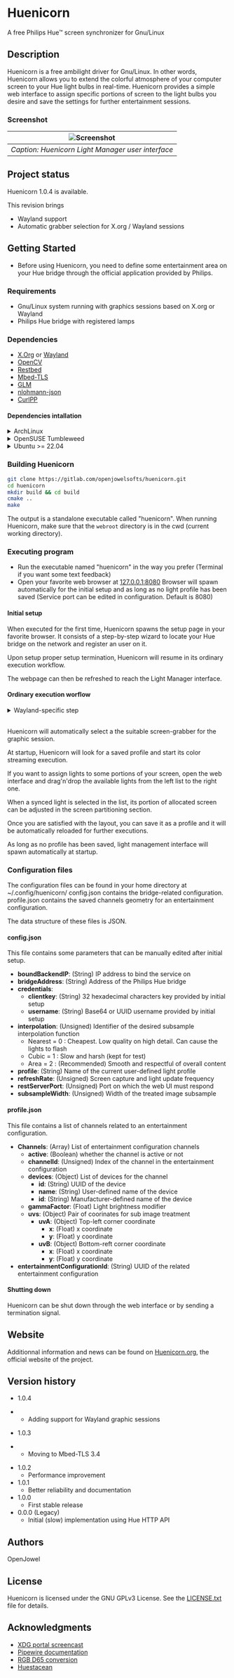 # Huenicorn

A free Philips Hue™ screen synchronizer for Gnu/Linux

## Description

Huenicorn is a free ambilight driver for Gnu/Linux.
In other words, Huenicorn allows you to extend the colorful atmosphere of your computer screen to your Hue light bulbs in real-time.
Huenicorn provides a simple web interface to assign specific portions of screen to the light bulbs you desire and save the settings for further entertainment sessions.

### Screenshot

| ![Screenshot](screenshots/HuenicornFullWebUI.png) |
|:--:|
| *Caption: Huenicorn Light Manager user interface* |

## Project status

Huenicorn 1.0.4 is available.

This revision brings

* Wayland support
* Automatic grabber selection for X.org / Wayland sessions

## Getting Started

* Before using Huenicorn, you need to define some entertainment area on your Hue bridge through the official application provided by Philips.

### Requirements

* Gnu/Linux system running with graphics sessions based on X.org or Wayland
* Philips Hue bridge with registered lamps

### Dependencies

* [X.Org](https://xorg.freedesktop.org) or [Wayland](https://wayland.freedesktop.org)
* [OpenCV](https://github.com/opencv/opencv)
* [Restbed](https://github.com/Corvusoft/restbed)
* [Mbed-TLS](https://github.com/Mbed-TLS/mbedtls)
* [GLM](https://github.com/g-truc/glm)
* [nlohmann-json](https://github.com/nlohmann/json)
* [CurlPP](https://github.com/jpbarrette/curlpp)


#### Dependencies intallation
<details>

<summary>ArchLinux</summary>

```bash
  # In the unlikely case you don't have one of them already:
  sudo pacman -S xorg-server
  # And/or
  sudo pacman -S wayland glib2 pipewire

  # Mandatory
  sudo pacman -S opencv mbedtls glm nlohmann-json
  # Some more dependencies from AUR
  yay -S restbed libcurlpp
```
</details>

<details>
<summary>OpenSUSE Tumbleweed</summary>
<br/>

These dependencies needed to be installed on OpenSUSE Tumbleweed 20231011 to build and run Huenicorn:  

```bash
sudo zypper install opencv-devel libopencv408 python311-jsonschema glm-devel nlohmann_json-devel
```

Additionally you have to build the curlpp, Restbed and Mbed-TLS from source from the links above.   
Follow the build instructions in their respective README files and copy them to the appropriate place, as some of them don't do that automatically (usually /usr/local/lib64/ for libraries (check LD_LIBRARY_PATH) or /usr/local/include/ for includes)

</details>

<details>
<summary>Ubuntu >= 22.04</summary>

```bash
# Add this repository for mbedtls, opencv
sudo add-apt-repository universe
sudo apt-get update

# For X.Org support:
sudo apt-get install libx11-dev libxext-dev

# For Wayland support:
sudo apt-get install libglib2.0-dev libpipewire-0.3-dev 


# Mandatory libraries
sudo apt-get install build-essential libopencv-dev libglm-dev libcurl4-openssl-dev nlohmann-json3-dev libmbedtls-dev

# Restbed has to be compiled from the source repository because the package version is outdated:

git clone --recursive https://github.com/corvusoft/restbed.git
cd restbed
mkdir build && cd build
cmake -DBUILD_SSL=OFF -DBUILD_TESTS=OFF ..
sudo make install
sudo cp ../distribution/library/librestbed.* /usr/lib
sudo cp -r ../distribution/include/* /usr/include

# Make sure to use gcc/g++ v12
sudo apt install gcc-12 g++-12
sudo update-alternatives --install /usr/bin/gcc gcc /usr/bin/gcc-12 12
sudo update-alternatives --set gcc /usr/bin/gcc-12
sudo update-alternatives --install /usr/bin/g++ g++ /usr/bin/g++-12 12
sudo update-alternatives --set g++ /usr/bin/g++-12
```


Earlier versions of Ubuntu are not officially supported. Please refer to [This post](https://gitlab.com/openjowelsofts/huenicorn/-/issues/5#note_1700387996) if you still want to give it a try.

</details>

### Building Huenicorn

```bash
git clone https://gitlab.com/openjowelsofts/huenicorn.git
cd huenicorn
mkdir build && cd build
cmake ..
make
```

The output is a standalone executable called "huenicorn".
When running Huenicorn, make sure that the ```webroot``` directory is in the cwd (current working directory).

### Executing program

* Run the executable named "huenicorn" in the way you prefer (Terminal if you want some text feedback)
* Open your favorite web browser at [127.0.0.1:8080](http://127.0.0.1:8080)
Browser will spawn automatically for the initial setup and as long as no light profile has been saved
(Service port can be edited in configuration. Default is 8080)

#### Initial setup

When executed for the first time, Huenicorn spawns the setup page in your favorite browser. It consists of a step-by-step wizard to locate your Hue bridge on the network and register an user on it.

Upon setup proper setup termination, Huenicorn will resume in its ordinary execution workflow.

The webpage can then be refreshed to reach the Light Manager interface.

#### Ordinary execution worflow

<details>
  <summary>Wayland-specific step</summary>
  <br/>

  At initialization, the grabber will ask you to select some source through a screen sharing portal. Pick the desired screen and validate by clicking "Share".
</details>
<br/>

Huenicorn will automatically select a the suitable screen-grabber for the graphic session.

At startup, Huenicorn will look for a saved profile and start its color streaming execution.

If you want to assign lights to some portions of your screen, open the web interface and drag'n'drop the available lights from the left list to the right one.

When a synced light is selected in the list, its portion of allocated screen can be adjusted in the screen partitioning section.

Once you are satisfied with the layout, you can save it as a profile and it will be automatically reloaded for further executions.

As long as no profile has been saved, light management interface will spawn automatically at startup.

### Configuration files

The configuration files can be found in your home directory at ~/.config/huenicorn/
config.json contains the bridge-related configuration.
profile.json contains the saved channels geometry for an entertainment configuration.

The data structure of these files is JSON.

#### config.json

  This file contains some parameters that can be manually edited after initial setup.

* **boundBackendIP**:  (String) IP address to bind the service on
* **bridgeAddress**:  (String) Address of the Philips Hue bridge
* **credentials**:
  * **clientkey**: (String) 32 hexadecimal characters key provided by initial setup
  * **username**: (String) Base64 or UUID username provided by initial setup
* **interpolation**:  (Unsigned) Identifier of the desired subsample interpolation function
  * Nearest = 0 : Cheapest. Low quality on high detail. Can cause the lights to flash
  * Cubic = 1 : Slow and harsh (kept for test)
  * Area = 2 : (Recommended) Smooth and respectful of overall content
* **profile**:  (String) Name of the current user-defined light profile
* **refreshRate**:  (Unsigned) Screen capture and light update frequency
* **restServerPort**:  (Unsigned) Port on which the web UI must respond
* **subsampleWidth**:  (Unsigned) Width of the treated image subsample

#### profile.json

This file contains a list of channels related to an entertainment configuration.

* **Channels**: (Array) List of entertainment configuration channels
  * **active**: (Boolean) whether the channel is active or not
  * **channelId**: (Unsigned) Index of the channel in the entertainment configuration
  * **devices**: (Object) List of devices for the channel
    * **id**: (String) UUID of the device
    * **name**: (String) User-defined name of the device
    * **id**: (String) Manufacturer-defined name of the device
  * **gammaFactor**: (Float) Light brightness modifier
  * **uvs**: (Object) Pair of coorinates for sub image treatment
    * **uvA**: (Object) Top-left corner coordinate
      * **x**: (Float) x coordinate
      * **y**: (Float) y coordinate
    * **uvB**: (Object) Bottom-reft corner coordinate
      * **x**: (Float) x coordinate
      * **y**: (Float) y coordinate
* **entertainmentConfigurationId**: (String) UUID of the related entertainment configuration

#### Shutting down

Huenicorn can be shut down through the web interface or by sending a termination signal.

## Website

Additionnal information and news can be found on [Huenicorn.org](http://huenicorn.org), the official website of the project.

## Version history
* 1.0.4
- * Adding support for Wayland graphic sessions
* 1.0.3
- * Moving to Mbed-TLS 3.4
* 1.0.2
  * Performance improvement
* 1.0.1
  * Better reliability and documentation
* 1.0.0
  * First stable release
* 0.0.0 (Legacy)
  * Initial (slow) implementation using Hue HTTP API

## Authors

OpenJowel

## License

Huenicorn is licensed under the GNU GPLv3 License. See the [LICENSE.txt](LICENSE.txt) file for details.

## Acknowledgments

* [XDG portal screencast](https://codeberg.org/metamuffin/xdg-dp-start/src/branch/master/xdg-dp-start.c)
* [Pipewire documentation](https://docs.pipewire.org/page_tutorial5.html)
* [RGB D65 conversion](https://gist.github.com/popcorn245/30afa0f98eea1c2fd34d)
* [Huestacean](https://github.com/BradyBrenot/huestacean)
